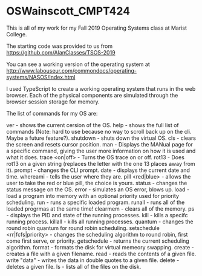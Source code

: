 
# OSWainscott_CMPT424

This is all of my work for my Fall 2019 Operating Systems class at Marist College.

The starting code was provided to us from https://github.com/AlanClasses/TSOS-2019

You can see a working version of the operating system at http://www.labouseur.com/commondocs/operating-systems/NASOS/index.html

I used TypeScript to create a working operating system that runs in the web browser. Each of the physical components are simulated through the browser session storage for memory.



The list of commands for my OS are:

  ver - shows the current cersion of the OS.
  help - shows the full list of commands (Note: hard to use because no way to scroll back up on the cli. Maybe a future feature?).
  shutdown - shuts down the virtual OS.
  cls - clears the screen and resets cursor position.
  man <topic> - Displays the MANual page for a specific command, giving the user more information on how it is used and what it does.
  trace <on|off> - Turns the OS trace on or off.
  rot13 <string> - Does rot13 on a given string (replaces the letter with the one 13 places away from it).
  prompt <string> - changes the CLI prompt.
  date - displays the current date and time.
  whereami - tells the user where they are.
  pill <red|blue> - allows the user to take the red or blue pill, the choice is yours.
  status <string> - changes the status message on the OS.
  error - simulates an OS error, blows up.
  load <priority> - load a program into memory with an optional priority used for priority scheduling.
  run <PID> - runs a specific loaded program.
  runall - runs all of the loaded progrmas at the same time!
  clearmem - clears all of the memory.
  ps - displays the PID and state of the running processes.
  kill <id> - kills a specifc running process.
  killall - kills all running processes.
  quantum - changes the round robin quantum for round robin scheduling.
  setschedule <rr|fcfs|priority> - changes the scheduling algorithm to round robin, first come first serve, or priority.
  getschedule - returns the current scheduling algorithm.
  format - formats the disk for virtual memeory swapping.
  create <filename> - creates a file with a given filename.
  read <filename> - reads the contents of a given file.
  write <filename> "data" - writes the data in double quotes to a given file.
  delete <filename> - deletes a given file.
  ls - lists all of the files on the disk. 
